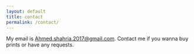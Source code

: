 ```yaml
---
layout: default
title: contact
permalink: /contact/
---
```


My email is Ahmed.shahria.2017@gmail.com.
Contact me if you wanna buy prints or have any requests.
